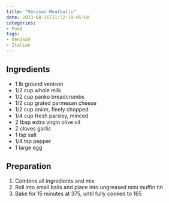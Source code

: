 ```yaml
---
title: "Venison Meatballs"
date: 2023-08-16T21:32:19-05:00
categories:
- Food
tags:
- Venison
- Italian
---
```


## Ingredients
- 1 lb ground venison
- 1/2 cup whole milk
- 1/2 cup panko breadcrumbs
- 1/2 cup grated parmesan cheese
- 1/2 cup onion, finely chopped
- 1/4 cup fresh parsley, minced
- 2 tbsp extra virgin olive oil
- 2 cloves garlic
- 1 tsp salt
- 1/4 tsp pepper
- 1 large egg

## Preparation
1. Combine all ingredients and mix
2. Roll into small balls and place into ungreased mini muffin tin
3. Bake for 15 minutes at 375, until fully cooked to 165
